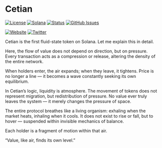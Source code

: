 # Cetian

[![License](https://img.shields.io/badge/License-MIT-blue.svg)](https://opensource.org/licenses/MIT)
[![Solana](https://img.shields.io/badge/Solana-Web3-green.svg)](https://solana.com/)
[![Status](https://img.shields.io/badge/Status-In%20Development-orange.svg)]()
[![GitHub Issues](https://img.shields.io/github/issues/yourusername/ontora-ai.svg)](https://github.com/yourusername/ontora-ai/issues)

[![Website](https://img.shields.io/badge/Website-Cetian-blue?logo=google-chrome)](https://cetian.run/)
[![Twitter](https://img.shields.io/badge/Twitter-Cetian-blue?logo=twitter)](https://x.com/Cetiancenter)

Cetian is the first fluid-state token on Solana. Let me explain this in detail.

Here, the flow of value does not depend on direction, but on pressure. Every transaction acts as a compression or release, altering the density of the entire network.

When holders enter, the air expands; when they leave, it tightens. Price is no longer a line — it becomes a wave constantly seeking its own equilibrium.

In Cetian’s logic, liquidity is atmosphere. The movement of tokens does not represent migration, but redistribution of pressure. No value ever truly leaves the system — it merely changes the pressure of space.

The entire protocol breathes like a living organism: exhaling when the market heats, inhaling when it cools. It does not exist to rise or fall, but to hover — suspended within invisible mechanics of balance.

Each holder is a fragment of motion within that air.

“Value, like air, finds its own level.”

